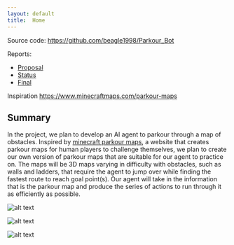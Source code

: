 ```yaml
---
layout: default
title:  Home
---
```


Source code: https://github.com/beagle1998/Parkour_Bot

Reports:

- [Proposal](proposal.html)
- [Status](status.html)
- [Final](final.html)


Inspiration
https://www.minecraftmaps.com/parkour-maps

## Summary 
In the project, we plan to develop an AI agent to parkour through a map of obstacles. Inspired by [minecraft parkour maps](https://www.minecraftmaps.com/parkour-maps/), a website that creates parkour maps for human players to challenge themselves, we plan to create our own version of parkour maps that are suitable for our agent to practice on. The maps will be 3D maps varying in difficulty with obstacles, such as walls and ladders, that require the agent to jump over while finding the fastest route to reach goal point(s). Our agent will take in the information that is the parkour map and produce the series of actions to run through it as efficiently as possible.  

![alt text](https://imgur.com/a/mkvqoTg)


![alt text](https://imgur.com/a/5ax23Lo)


![alt text](https://image.winudf.com/v2/image/Y29tLnNmaXZlYXBwcy5wYXJrb3VyX21hcHNfbWluZWNyYWZ0X3BlX3NjcmVlbl82XzE1Mjc1Njg4NDJfMDEx/screen-6.jpg?fakeurl=1&type=.jpg)





